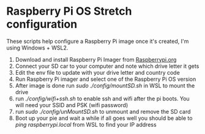 # Raspberry Pi OS Stretch configuration
These scripts help configure a Raspberry Pi image once it's created, I'm using Windows + WSL2.

1. Download and install Raspberry Pi Imager from [Raspberrypi.org](https://www.raspberrypi.org/software)
2. Connect your SD car to your computer and note which drive letter it gets
3. Edit the env file to update with your drive letter and country code
4. Run Raspberry Pi imager and select one of the Raspberry Pi OS version
5. After image is done run *sudo ./config/mountSD.sh* in WSL to mount the drive
6. run *./config/wifi+ssh.sh* to enable ssh and wifi after the pi boots. You will need your SSID and PSK (wifi password)
7. run *sudo ./config/unMountSD.sh* to unmount and remove the SD card
8. Boot up your pie and wait a while if all goes well you should be able to *ping raspberrypi.local* from WSL to find your IP address